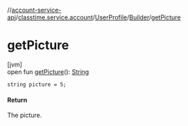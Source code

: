//[account-service-api](../../../../index.md)/[classtime.service.account](../../index.md)/[UserProfile](../index.md)/[Builder](index.md)/[getPicture](get-picture.md)

# getPicture

[jvm]\
open fun [getPicture](get-picture.md)(): [String](https://docs.oracle.com/javase/8/docs/api/java/lang/String.html)

`string picture = 5;`

#### Return

The picture.
